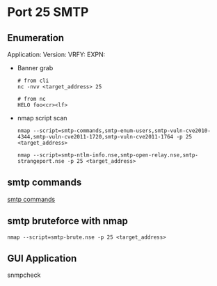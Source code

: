 # Port 25 SMTP

## Enumeration

Application:
Version:
VRFY:
EXPN:

- Banner grab

	```
  # from cli
  nc -nvv <target_address> 25
  
  # from nc
  HELO foo<cr><lf>
  ```

- nmap script scan
  
      nmap --script=smtp-commands,smtp-enum-users,smtp-vuln-cve2010-4344,smtp-vuln-cve2011-1720,smtp-vuln-cve2011-1764 -p 25 <target_address>

      nmap --script=smtp-ntlm-info.nse,smtp-open-relay.nse,smtp-strangeport.nse -p 25 <target_address>
  
## smtp commands
[smtp commands](http://www.suburbancomputer.com/tips_email.htm)

## smtp bruteforce with nmap

    nmap --script=smtp-brute.nse -p 25 <target_address>

## GUI Application
snmpcheck